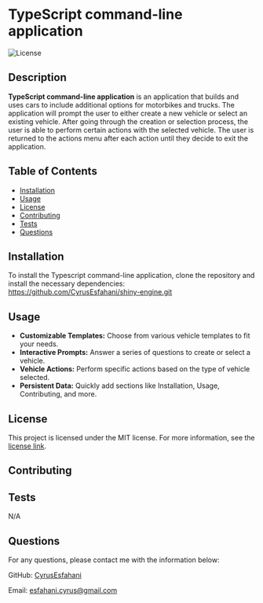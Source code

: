 # TypeScript command-line application
  ![License](https://img.shields.io/badge/license-MIT-blue.svg)

## Description
**TypeScript command-line application** is an application that builds and uses cars to include additional options for motorbikes and trucks. The application will prompt the user to either create a new vehicle or select an existing vehicle. After going through the creation or selection process, the user is able to perform certain actions with the selected vehicle. The user is returned to the actions menu after each action until they decide to exit the application.
## Table of Contents
- [Installation](#installation)
- [Usage](#usage)
- [License](#license)
- [Contributing](#contributing)
- [Tests](#tests)
- [Questions](#questions)

## Installation
To install the Typescript command-line application, clone the repository and install the necessary dependencies:
https://github.com/CyrusEsfahani/shiny-engine.git


## Usage
- **Customizable Templates:** Choose from various vehicle templates to fit your needs.
- **Interactive Prompts:** Answer a series of questions to create or select a vehicle.
- **Vehicle Actions:** Perform specific actions based on the type of vehicle selected.
- **Persistent Data:** Quickly add sections like Installation, Usage, Contributing, and more.



## License
This project is licensed under the MIT license. For more information, see the [license link](https://opensource.org/licenses/MIT).

## Contributing


## Tests
N/A

## Questions
For any questions, please contact me with the information below:

GitHub: [CyrusEsfahani](https://github.com/CyrusEsfahani/shiny-engine.git)

Email: esfahani.cyrus@gmail.com